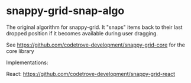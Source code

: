 # snappy-grid-snap-algo
The original algorithm for snappy-grid. It "snaps" items back to their last dropped position if it becomes available during user dragging.

See https://github.com/codetrove-development/snappy-grid-core for the core library

Implementations:

React: https://github.com/codetrove-development/snappy-grid-react
